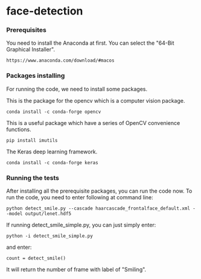 # face-detection

### Prerequisites
You need to install the Anaconda at first. You can select the "64-Bit Graphical Installer".

```
https://www.anaconda.com/download/#macos
```

### Packages installing
For running the code, we need to install some packages.

This is the package for the opencv which is a computer vision package.
```
conda install -c conda-forge opencv 
```
This is a useful package which have a series of OpenCV convenience functions.
```
pip install imutils 
```
The Keras deep learning framework.
```
conda install -c conda-forge keras
```

### Running the tests
After installing all the prerequisite packages, you can run the code now. To run the code, you need to enter following at command line:
```
python detect_smile.py --cascade haarcascade_frontalface_default.xml --model output/lenet.hdf5 
```
If running detect_smile_simple.py, you can just simply enter:
```
python -i detect_smile_simple.py
```
and enter:
```
count = detect_smile()
```
It will return the number of frame with label of "Smiling".
